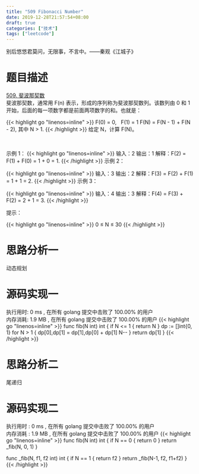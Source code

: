 ```yaml
---
title: "509 Fibonacci Number"
date: 2019-12-28T21:57:54+08:00
draft: true
categories: ["技术"]
tags: ["leetcode"]
---
```

别后悠悠君莫问，无限事，不言中。——秦观《江城子》

<!--more-->
# 题目描述
[509. 斐波那契数](https://leetcode-cn.com/problems/fibonacci-number)  
斐波那契数，通常用 F(n) 表示，形成的序列称为斐波那契数列。该数列由 0 和 1 开始，后面的每一项数字都是前面两项数字的和。也就是：

{{< highlight go "linenos=inline" >}}
F(0) = 0,   F(1) = 1
F(N) = F(N - 1) + F(N - 2), 其中 N > 1.
{{< /highlight >}}
给定 N，计算 F(N)。

 

示例 1：
{{< highlight go "linenos=inline" >}}
输入：2
输出：1
解释：F(2) = F(1) + F(0) = 1 + 0 = 1.
{{< /highlight >}}
示例 2：

{{< highlight go "linenos=inline" >}}
输入：3
输出：2
解释：F(3) = F(2) + F(1) = 1 + 1 = 2.
{{< /highlight >}}
示例 3：

{{< highlight go "linenos=inline" >}}
输入：4
输出：3
解释：F(4) = F(3) + F(2) = 2 + 1 = 3.
{{< /highlight >}} 

提示：

{{< highlight go "linenos=inline" >}}
0 ≤ N ≤ 30
{{< /highlight >}}

# 思路分析一
动态规划

# 源码实现一
执行用时: 0 ms , 在所有 golang 提交中击败了 100.00% 的用户  
内存消耗: 1.9 MB , 在所有 golang 提交中击败了 100.00% 的用户
{{< highlight go "linenos=inline" >}}
func fib(N int) int {
	if N <= 1 {
		return N
	}
	dp := []int{0, 1}
	for N > 1 {
		dp[0],dp[1] = dp[1],dp[0] + dp[1]
		N--
	}
	return dp[1]
}
{{< /highlight >}}

# 思路分析二
尾递归

# 源码实现二
执行用时 : 0 ms , 在所有 golang 提交中击败了 100.00% 的用户   
内存消耗 : 1.9 MB , 在所有 golang 提交中击败了 100.00% 的用户
{{< highlight go "linenos=inline" >}}
func fib(N int) int {
	if N == 0 {
		return 0
	}
	return _fib(N, 0, 1)
}

func _fib(N, f1, f2 int) int {
	if N == 1 {
		return f2
	}
	return _fib(N-1, f2, f1+f2)
}
{{< /highlight >}}
